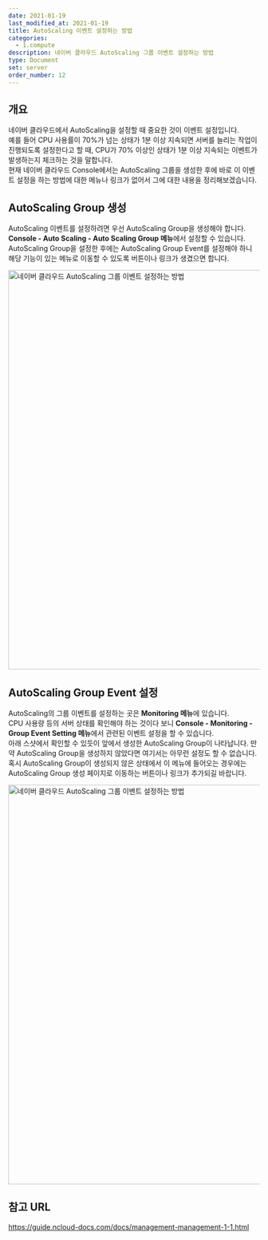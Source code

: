 ```yaml
---
date: 2021-01-19
last_modified_at: 2021-01-19
title: AutoScaling 이벤트 설정하는 방법
categories:
  - 1.compute
description: 네이버 클라우드 AutoScaling 그룹 이벤트 설정하는 방법
type: Document
set: server
order_number: 12
---
```


## 개요
네이버 클라우드에서 AutoScaling을 설정할 때 중요한 것이 이벤트 설정입니다.  
예를 들어 CPU 사용률이 70%가 넘는 상태가 1분 이상 지속되면 서버를 늘리는 작업이 진행되도록 설정한다고 할 때, CPU가 70% 이상인 상태가 1분 이상 지속되는 이벤트가 발생하는지 체크하는 것을 말합니다.  
현재 네이버 클라우드 Console에서는 AutoScaling 그룹을 생성한 후에 바로 이 이벤트 설정을 하는 방법에 대한 메뉴나 링크가 없어서 그에 대한 내용을 정리해보겠습니다.


## AutoScaling Group 생성
AutoScaling 이벤트를 설정하려면 우선 AutoScaling Group을 생성해야 합니다.  
**Console - Auto Scaling - Auto Scaling Group 메뉴**에서 설정할 수 있습니다.  
AutoScaling Group을 설정한 후에는 AutoScaling Group Event를 설정해야 하니 해당 기능이 있는 메뉴로 이동할 수 있도록 버튼이나 링크가 생겼으면 합니다.

<img src="../../images/ncp_server_autoscaling_event_setting_01.jpg" alt="네이버 클라우드 AutoScaling 그룹 이벤트 설정하는 방법" style="width:800px;align:center">

## AutoScaling Group Event 설정
AutoScaling의 그룹 이벤트를 설정하는 곳은 **Monitoring 메뉴**에 있습니다.  
CPU 사용량 등의 서버 상태를 확인해야 하는 것이다 보니 **Console - Monitoring - Group Event Setting 메뉴**에서 관련된 이벤트 설정을 할 수 있습니다.  
아래 스샷에서 확인할 수 있듯이 앞에서 생성한 AutoScaling Group이 나타납니다. 만약 AutoScaling Group을 생성하지 않았다면 여기서는 아무런 설정도 할 수 없습니다.  
혹시 AutoScaling Group이 생성되지 않은 상태에서 이 메뉴에 들어오는 경우에는 AutoScaling Group 생성 페이지로 이동하는 버튼이나 링크가 추가되길 바랍니다.

<img src="../../images/ncp_server_autoscaling_event_setting_02.jpg" alt="네이버 클라우드 AutoScaling 그룹 이벤트 설정하는 방법" style="width:800px;align:center">



## 참고 URL
<a href="https://guide.ncloud-docs.com/docs/management-management-1-1" target="_blank" style="word-break:break-all;">https://guide.ncloud-docs.com/docs/management-management-1-1.html</a>
